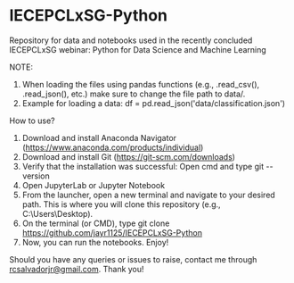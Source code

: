 # IECEPCLxSG-Python
Repository for data and notebooks used in the recently concluded IECEPCLxSG webinar: Python for Data Science and Machine Learning



NOTE:

1. When loading the files using pandas functions (e.g., .read_csv(), .read_json(), etc.) make sure to change the file path to data/<desired file>.
2. Example for loading a data: df = pd.read_json('data/classification.json')

  
How to use?
  1. Download and install Anaconda Navigator (https://www.anaconda.com/products/individual)
  2. Download and install Git (https://git-scm.com/downloads)
  3. Verify that the installation was successful: Open cmd and type git --version
  4. Open JupyterLab or Jupyter Notebook
  5. From the launcher, open a new terminal and navigate to your desired path. This is where you will clone this repository (e.g., C:\Users\Desktop).
  6. On the terminal (or CMD), type git clone https://github.com/jayr1125/IECEPCLxSG-Python
  7. Now, you can run the notebooks. Enjoy!
  
  
Should you have any queries or issues to raise, contact me through rcsalvadorjr@gmail.com. Thank you!
